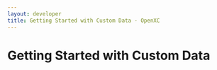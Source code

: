 ```yaml
---
layout: developer
title: Getting Started with Custom Data - OpenXC
---
```


<div class="page-header">
    <h1>Getting Started with Custom Data</h1>
</div>
